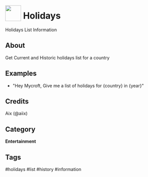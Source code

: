# <img src='https://rawgithub.com/FortAwesome/Font-Awesome/master/advanced-options/raw-svg/solid/bars.svg' card_color='#22a7f0' width='50' height='50' style='vertical-align:bottom'/> Holidays
Holidays List Information

## About 
Get Current and Historic holidays list for a country

## Examples 
* "Hey Mycroft, Give me a list of holidays for {country} in {year}"

## Credits 
Aix (@aiix)

## Category
**Entertainment**

## Tags
#holidays
#list
#history
#information
